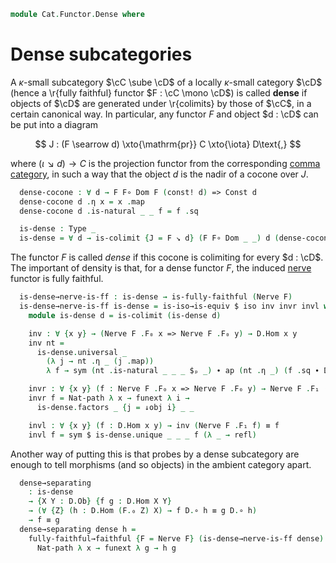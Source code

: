 <!--
```agda
open import Cat.Instances.Shape.Terminal
open import Cat.Diagram.Colimit.Base
open import Cat.Functor.Kan.Nerve
open import Cat.Instances.Comma
open import Cat.Functor.Base
open import Cat.Prelude

import Cat.Functor.Reasoning as Fr
import Cat.Reasoning as Cr
```
-->

```agda
module Cat.Functor.Dense where
```

# Dense subcategories

A $\kappa$-small subcategory $\cC \sube \cD$ of a locally
$\kappa$-small category $\cD$ (hence a \r{fully faithful} functor $F
: \cC \mono \cD$) is called **dense** if objects of $\cD$ are
generated under \r{colimits} by those of $\cC$, in a certain
canonical way. In particular, any functor $F$ and object $d : \cD$
can be put into a diagram

$$
J : (F \searrow d) \xto{\mathrm{pr}} C \xto{\iota} D\text{,}
$$

where $(\iota \searrow d) \to C$ is the projection functor from the
corresponding [comma category], in such a way that the object $d$ is the
nadir of a cocone over $J$.

[comma category]: Cat.Instances.Comma.html

<!--
```agda
module
  _ {o ℓ} {C : Precategory ℓ ℓ} {D : Precategory o ℓ} (F : Functor C D)
  where
  open Functor
  open ↓Obj
  open ↓Hom
  open _=>_

  private
    module C = Cr C
    module D = Cr D
    module F = Fr F
```
-->

```agda
  dense-cocone : ∀ d → F F∘ Dom F (const! d) => Const d
  dense-cocone d .η x = x .map
  dense-cocone d .is-natural _ _ f = f .sq

  is-dense : Type _
  is-dense = ∀ d → is-colimit {J = F ↘ d} (F F∘ Dom _ _) d (dense-cocone d)
```

The functor $F$ is called _dense_ if this cocone is colimiting for every
$d : \cD$. The important of density is that, for a dense functor $F$,
the induced [nerve] functor is fully faithful.

[nerve]: Cat.Functor.Kan.Nerve.html

```agda
  is-dense→nerve-is-ff : is-dense → is-fully-faithful (Nerve F)
  is-dense→nerve-is-ff is-dense = is-iso→is-equiv $ iso inv invr invl where
    module is-dense d = is-colimit (is-dense d)

    inv : ∀ {x y} → (Nerve F .F₀ x => Nerve F .F₀ y) → D.Hom x y
    inv nt =
      is-dense.universal _
        (λ j → nt .η _ (j .map))
        λ f → sym (nt .is-natural _ _ _ $ₚ _) ∙ ap (nt .η _) (f .sq ∙ D.idl _)

    invr : ∀ {x y} (f : Nerve F .F₀ x => Nerve F .F₀ y) → Nerve F .F₁ (inv f) ≡ f
    invr f = Nat-path λ x → funext λ i →
      is-dense.factors _ {j = ↓obj i} _ _

    invl : ∀ {x y} (f : D.Hom x y) → inv (Nerve F .F₁ f) ≡ f
    invl f = sym $ is-dense.unique _ _ _ f (λ _ → refl)
```

Another way of putting this is that probes by a dense subcategory are
enough to tell morphisms (and so objects) in the ambient category apart.

```agda
  dense→separating
    : is-dense
    → {X Y : D.Ob} {f g : D.Hom X Y}
    → (∀ {Z} (h : D.Hom (F.₀ Z) X) → f D.∘ h ≡ g D.∘ h)
    → f ≡ g
  dense→separating dense h =
    fully-faithful→faithful {F = Nerve F} (is-dense→nerve-is-ff dense) $
      Nat-path λ x → funext λ g → h g
```
